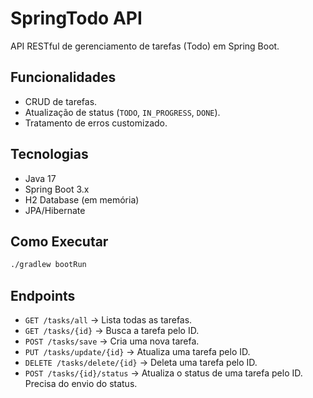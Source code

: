 # SpringTodo API

API RESTful de gerenciamento de tarefas (Todo) em Spring Boot.

## Funcionalidades
- CRUD de tarefas.
- Atualização de status (`TODO`, `IN_PROGRESS`, `DONE`).
- Tratamento de erros customizado.

## Tecnologias
- Java 17
- Spring Boot 3.x
- H2 Database (em memória)
- JPA/Hibernate

## Como Executar
```bash
./gradlew bootRun
```

## Endpoints
- `GET /tasks/all` → Lista todas as tarefas.
- `GET /tasks/{id}` → Busca a tarefa pelo ID.
- `POST /tasks/save` → Cria uma nova tarefa.
- `PUT /tasks/update/{id}` → Atualiza uma tarefa pelo ID.
- `DELETE /tasks/delete/{id}` → Deleta uma tarefa pelo ID.
- `POST /tasks/{id}/status` → Atualiza o status de uma tarefa pelo ID. Precisa do envio do status.
